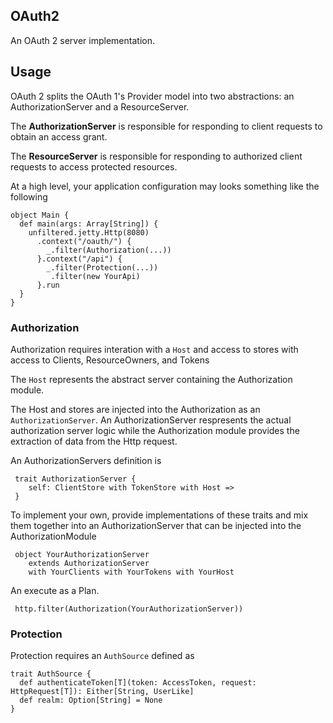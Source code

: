 ## OAuth2

An OAuth 2 server implementation.

## Usage

OAuth 2 splits the OAuth 1's Provider model into two abstractions: an AuthorizationServer and a ResourceServer.

The **AuthorizationServer** is responsible for responding to client requests to obtain an access grant.

The **ResourceServer** is responsible for responding to authorized client requests to access protected resources.

At a high level, your application configuration may looks something like the following

    object Main {
      def main(args: Array[String]) {
        unfiltered.jetty.Http(8080)
          .context("/oauth/") {
            _.filter(Authorization(...))
          }.context("/api") {
            _.filter(Protection(...))
             .filter(new YourApi)
          }.run
      }
    }

### Authorization

Authorization requires interation with a `Host` and access to stores with access to Clients, ResourceOwners, and Tokens

The `Host` represents the abstract server containing the Authorization module.

The Host and stores are injected into the Authorization as an `AuthorizationServer`. An AuthorizationServer respresents the actual authorization server logic while the Authorization module provides the extraction of data from the Http request.

An AuthorizationServers definition is

     trait AuthorizationServer {
        self: ClientStore with TokenStore with Host =>
     }

To implement your own, provide implementations of these traits and mix them together into an
AuthorizationServer that can be injected into the AuthorizationModule

     object YourAuthorizationServer
        extends AuthorizationServer
        with YourClients with YourTokens with YourHost

An execute as a Plan.

     http.filter(Authorization(YourAuthorizationServer))


### Protection

Protection requires an `AuthSource` defined as

    trait AuthSource {
      def authenticateToken[T](token: AccessToken, request: HttpRequest[T]): Either[String, UserLike]
      def realm: Option[String] = None
    }
